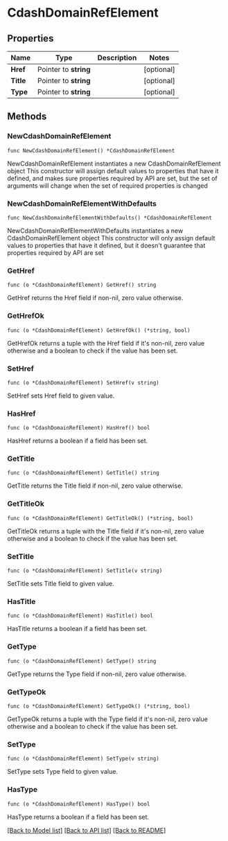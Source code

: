 # CdashDomainRefElement

## Properties

Name | Type | Description | Notes
------------ | ------------- | ------------- | -------------
**Href** | Pointer to **string** |  | [optional] 
**Title** | Pointer to **string** |  | [optional] 
**Type** | Pointer to **string** |  | [optional] 

## Methods

### NewCdashDomainRefElement

`func NewCdashDomainRefElement() *CdashDomainRefElement`

NewCdashDomainRefElement instantiates a new CdashDomainRefElement object
This constructor will assign default values to properties that have it defined,
and makes sure properties required by API are set, but the set of arguments
will change when the set of required properties is changed

### NewCdashDomainRefElementWithDefaults

`func NewCdashDomainRefElementWithDefaults() *CdashDomainRefElement`

NewCdashDomainRefElementWithDefaults instantiates a new CdashDomainRefElement object
This constructor will only assign default values to properties that have it defined,
but it doesn't guarantee that properties required by API are set

### GetHref

`func (o *CdashDomainRefElement) GetHref() string`

GetHref returns the Href field if non-nil, zero value otherwise.

### GetHrefOk

`func (o *CdashDomainRefElement) GetHrefOk() (*string, bool)`

GetHrefOk returns a tuple with the Href field if it's non-nil, zero value otherwise
and a boolean to check if the value has been set.

### SetHref

`func (o *CdashDomainRefElement) SetHref(v string)`

SetHref sets Href field to given value.

### HasHref

`func (o *CdashDomainRefElement) HasHref() bool`

HasHref returns a boolean if a field has been set.

### GetTitle

`func (o *CdashDomainRefElement) GetTitle() string`

GetTitle returns the Title field if non-nil, zero value otherwise.

### GetTitleOk

`func (o *CdashDomainRefElement) GetTitleOk() (*string, bool)`

GetTitleOk returns a tuple with the Title field if it's non-nil, zero value otherwise
and a boolean to check if the value has been set.

### SetTitle

`func (o *CdashDomainRefElement) SetTitle(v string)`

SetTitle sets Title field to given value.

### HasTitle

`func (o *CdashDomainRefElement) HasTitle() bool`

HasTitle returns a boolean if a field has been set.

### GetType

`func (o *CdashDomainRefElement) GetType() string`

GetType returns the Type field if non-nil, zero value otherwise.

### GetTypeOk

`func (o *CdashDomainRefElement) GetTypeOk() (*string, bool)`

GetTypeOk returns a tuple with the Type field if it's non-nil, zero value otherwise
and a boolean to check if the value has been set.

### SetType

`func (o *CdashDomainRefElement) SetType(v string)`

SetType sets Type field to given value.

### HasType

`func (o *CdashDomainRefElement) HasType() bool`

HasType returns a boolean if a field has been set.


[[Back to Model list]](../README.md#documentation-for-models) [[Back to API list]](../README.md#documentation-for-api-endpoints) [[Back to README]](../README.md)


